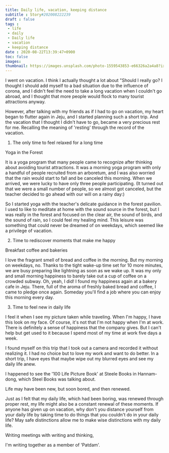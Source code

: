 ```yaml
---
title: Daily life, vacation, keeping distance
subtitle : Story#202008222239
draft : false
tags :
 - life
 - daily
 - Daily life
 - vacation
 - keeping distance
date : 2020-08-22T13:39:47+0900
toc: false
images: 
thumbnail: https://images.unsplash.com/photo-1559543853-e66326a2a4a8?ixlib=rb-1.2.1&q=80&fm=jpg&crop=entropy&cs=tinysrgb&w=1080&fit=max&ixid=eyJhcHBfaWQiOjE1NTU0OX0
---
```


I went on vacation. I think I actually thought a lot about "Should I really go? I thought I should add myself to a bad situation due to the influence of corona, and I didn't feel the need to take a long vacation when I couldn't go abroad, and I thought that more people would flock to many tourist attractions anyway.  

However, after talking with my friends as if I had to go on vacation, my heart began to flutter again in Jeju, and I started planning such a short trip. And the vacation that I thought I didn't have to go, became a very precious rest for me. Recalling the meaning of 'resting' through the record of the vacation.  

1. The only time to feel relaxed for a long time  

Yoga in the Forest  

It is a yoga program that many people came to recognize after thinking about avoiding tourist attractions. It was a morning yoga program with only a handful of people recruited from an arboretum, and I was also worried that the rain would start to fall and be canceled this morning. When we arrived, we were lucky to have only three people participating. (It turned out that we were a small number of people, so we almost got canceled, but the teacher decided to go ahead with our will on a rainy day:)  

So I started yoga with the teacher's delicate guidance in the forest pavilion. I used to like to meditate at home with the sound source in the forest, but I was really in the forest and focused on the clear air, the sound of birds, and the sound of rain, so I could feel my healing mind. This leisure was something that could never be dreamed of on weekdays, which seemed like a privilege of vacation.  

2. Time to rediscover moments that make me happy  

Breakfast coffee and bakeries  

I love the fragrant smell of bread and coffee in the morning. But my morning on weekdays, no. Thanks to the tight wake-up time set for 10 more minutes, we are busy preparing like lightning as soon as we wake up. It was my only and small morning happiness to barely take out a cup of coffee on a crowded subway. Oh, yeah, I did! I found my happiness again at a bakery cafe in Jeju. There, full of the aroma of freshly baked bread and coffee, I came to pledge once again. Someday you'll find a job where you can enjoy this morning every day.  

3. Time to feel new in daily life  

I feel it when I see my picture taken while traveling. When I'm happy, I have this look on my face. Of course, it's not that I'm not happy when I'm at work. There is definitely a sense of happiness that the company gives. But I can't help but get used to it because I spend most of my time at work five days a week.  

I found myself on this trip that I took out a camera and recorded it without realizing it. I had no choice but to love my work and want to do better. In a short trip, I have eyes that maybe wipe out my blurred eyes and see my daily life anew.  

I happened to see the '100 Life Picture Book' at Steele Books in Hannam-dong, which Steel Books was talking about.  

Life may have been new, but soon bored, and then renewed.  

Just as I felt that my daily life, which had been boring, was renewed through proper rest, my life might also be a constant renewal of these moments. If anyone has given up on vacation, why don't you distance yourself from your daily life by taking time to do things that you couldn't do in your daily life? May safe distinctions allow me to make wise distinctions with my daily life.  

Writing meetings with writing and thinking,  

I'm writing together as a member of 'Patdam'.  

